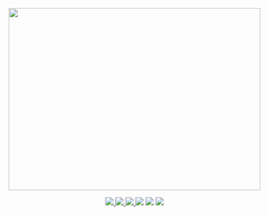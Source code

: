 <p align="center">
 <a href="https://discord.gg/ynsCb2p3ac">
  <img width="500" height="362" src="https://townydiscordchat.com/logo_transparent_background.png">
 </a>
</p>
<p align="center">

 <a href="https://discord.gg/ynsCb2p3ac">
  <img src="https://discord.com/api/guilds/827698003208962099/widget.png">
 </a>
 <a href="https://github.com/thejames10/TownyDiscordChat/releases">
  <img src="https://img.shields.io/badge/release-v1.0.0-blue">
 </a>
 
 <a href="https://github.com/thejames10/TownyDiscordChat/releases">
  <img src="https://img.shields.io/badge/downloads-0-brightgreen">
 </a>

 <img src="https://img.shields.io/badge/code--size-4 MB-blue">
 <img src="https://img.shields.io/badge/contributors-2-brightgreen">

 <a href="https://github.com/thejames10/TownyDiscordChat/blob/main/LICENSE">
  <img src="https://img.shields.io/badge/license-GPL--3.0-orange">
 </a>

</p>
